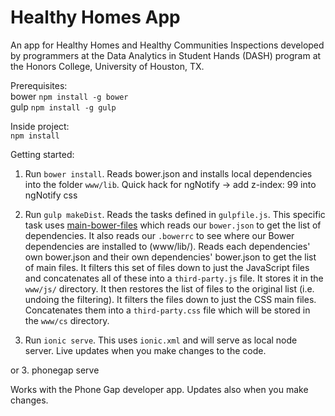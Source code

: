 Healthy Homes App
==========

An app for Healthy Homes and Healthy Communities Inspections developed by programmers at the Data Analytics in Student Hands (DASH) program at the Honors College, University of Houston, TX.

Prerequisites:  
bower `npm install -g bower`  
gulp `npm install -g gulp`  

Inside project:   
`npm install`   

Getting started:

1. Run `bower install`. Reads bower.json and installs local dependencies into the folder `www/lib`. Quick hack for ngNotify -> add z-index: 99 into ngNotify css

2. Run `gulp makeDist`. Reads the tasks defined in `gulpfile.js`. This specific task uses [main-bower-files](https://github.com/ck86/main-bower-files) which reads our `bower.json` to get the list of dependencies. It also reads our `.bowerrc` to see where our Bower dependencies are installed to (www/lib/). Reads each dependencies' own bower.json and their own dependencies' bower.json to get the list of main files. It filters this set of files down to just the JavaScript files and concatenates all of these into a `third-party.js` file. It stores it in the `www/js/` directory. It then restores the list of files to the original list (i.e. undoing the filtering). It filters the files down to just the CSS main files. Concatenates them into a `third-party.css` file which will be stored in the `www/cs` directory.

2. Run `ionic serve`. This uses `ionic.xml` and will serve as local node server. Live updates when you make changes to the code.

or 3. phonegap serve

Works with the Phone Gap developer app. Updates also when you make changes.